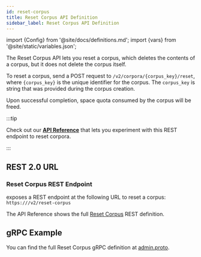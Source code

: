 ```yaml
---
id: reset-corpus
title: Reset Corpus API Definition
sidebar_label: Reset Corpus API Definition
---
```


import {Config} from '@site/docs/definitions.md';
import {vars} from '@site/static/variables.json';

The Reset Corpus API lets you reset a corpus, which deletes the
contents of a corpus, but it does not delete the corpus itself.

To reset a corpus, send a POST request to `/v2/corpora/{corpus_key}/reset`,
where `{corpus_key}` is the unique identifier for the corpus. The `corpus_key`
is string that was provided during the corpus creation.

Upon successful completion, space quota consumed by the corpus will be freed.

:::tip

Check out our [**API Reference**](/docs/rest-api/reset-corpus) that lets you experiment with this REST endpoint
to reset corpora.

:::

## REST 2.0 URL

### Reset Corpus REST Endpoint

<Config v="names.product"/> exposes a REST endpoint at the following URL
to reset a corpus:
<code>https://<Config v="domains.rest.admin"/>/v2/reset-corpus</code>

The API Reference shows the full [Reset Corpus](/docs/rest-api/delete-corpus) REST definition.

## gRPC Example

You can find the full Reset Corpus gRPC definition at [admin.proto](https://github.com/vectara/protos/blob/main/admin.proto).
